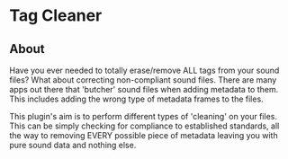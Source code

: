 # Tag Cleaner

## About
Have you ever needed to totally erase/remove ALL tags from your sound files? What about correcting non-compliant sound files. 
There are many apps out there that 'butcher' sound files when adding metadata to them. 
This includes adding the wrong type of metadata frames to the files.

This plugin's aim is to perform different types of 'cleaning' on your files. This can be simply checking for compliance to
established standards, all the way to removing EVERY possible piece of metadata leaving you with pure sound data and nothing else.

